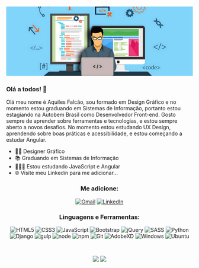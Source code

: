 <p align="center">
  <img src="https://raw.githubusercontent.com/aquilesfalcaoo/aquilesfalcaoo/master/Profile.png" />
</p>

### Olá a todos! 👋

Olá meu nome é Aquiles Falcão, sou formado em Design Gráfico e no momento estou graduando em Sistemas de Informação, portanto estou estagiando na Autobem Brasil como Desenvolvedor Front-end. Gosto sempre de aprender sobre ferramentas e tecnologias, e estou sempre aberto a novos desafios. No momento estou estudando UX Design, aprendendo sobre boas práticas e acessibilidade, e estou começando a estudar Angular.

- 👩‍🎓 Designer Gráfico
- 📚 Graduando em Sistemas de Informação
- 👨🏽‍💻 Estou estudando JavaScript e Angular
- 🌐 Visite meu Linkedin para me adicionar...

<h3 align="center">Me adicione:</h3>
<p align="center">
  <a href="mailto:aquilesfalcaoo@gmail.com" alt="Gmail">
  <img alt="Gmail" src="https://img.shields.io/badge/Gmail-D14836?style=for-the-badge&logo=gmail&logoColor=white" /></a>
  <a href="https://www.linkedin.com/in/aquilesfalcaoo/" alt="Linkedin">
  <img alt="LinkedIn" src="https://img.shields.io/badge/linkedin%20-%230077B5.svg?&style=for-the-badge&logo=linkedin&logoColor=white"/></a>
</p>

<h3 align="center">Linguagens e Ferramentas:</h3>
<p align="center">
  <img alt="HTML5" src="https://img.shields.io/badge/html5%20-%23E34F26.svg?&style=for-the-badge&logo=html5&logoColor=white"/>
  <img alt="CSS3" src="https://img.shields.io/badge/css3%20-%231572B6.svg?&style=for-the-badge&logo=css3&logoColor=white"/>
  <img alt="JavaScript" src="https://img.shields.io/badge/javascript%20-%23323330.svg?&style=for-the-badge&logo=javascript&logoColor=%23F7DF1E"/>
  <img alt="Bootstrap" src="https://img.shields.io/badge/bootstrap%20-%23563D7C.svg?&style=for-the-badge&logo=bootstrap&logoColor=white"/>
  <img alt="jQuery" src="https://img.shields.io/badge/jquery-%230769AD.svg?style=for-the-badge&logo=jquery&logoColor=white"/>
  <img alt="SASS" src="https://img.shields.io/badge/SASS%20-hotpink.svg?&style=for-the-badge&logo=SASS&logoColor=white"/>
  <img alt="Python" src="https://img.shields.io/badge/python%20-%2314354C.svg?&style=for-the-badge&logo=python&logoColor=white"/>
  <img alt="Django" src="https://img.shields.io/badge/django%20-%23092E20.svg?&style=for-the-badge&logo=django&logoColor=white"/>
  <img alt="gulp" src="https://img.shields.io/badge/GULP-%23CF4647.svg?style=for-the-badge&logo=gulp&logoColor=white" />
  <img alt="node" src="https://img.shields.io/badge/node.js-6DA55F?style=for-the-badge&logo=node.js&logoColor=white" />
  <img alt="npm" src="https://img.shields.io/badge/NPM-%23000000.svg?style=for-the-badge&logo=npm&logoColor=white" />
  <img alt="Git" src="https://img.shields.io/badge/git%20-%23F05033.svg?&style=for-the-badge&logo=git&logoColor=white"/>
  <img alt="AdobeXD" src="https://img.shields.io/badge/Adobe%20XD-470137?style=for-the-badge&logo=Adobe%20XD&logoColor=#FF61F6" />
  <img alt="Windows" src="https://img.shields.io/badge/Windows-0078D6?style=for-the-badge&logo=windows&logoColor=white" />
  <img alt="Ubuntu" src="https://img.shields.io/badge/Ubuntu-E95420?style=for-the-badge&logo=ubuntu&logoColor=white" />
</p><br>

<p align = "center">
  <img src = "https://github-readme-stats.vercel.app/api?username=aquilesfalcaoo&show_icons=true&theme=dark&line_height=33">
  <img src = "https://github-readme-stats.vercel.app/api/top-langs/?username=aquilesfalcaoo&hide=java,python,html&theme=dark&line_height=35">
</p>

